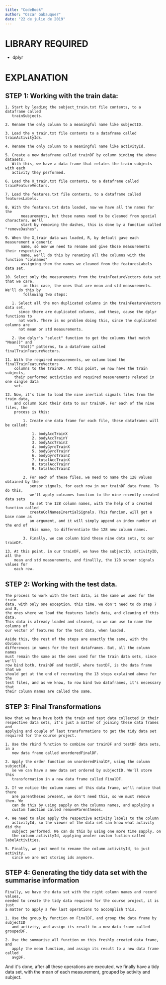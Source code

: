 ```yaml
---
title: "CodeBook"
author: "Oscar Gabauquer"
date: "22 de julio de 2019"
---
```


# LIBRARY REQUIRED

* dplyr


# EXPLANATION


## STEP 1: Working with the train data:
	
	1. Start by loading the subject_train.txt file contents, to a dataframe called
	   trainSubjects.

	2. Rename the only column to a meaningful name like subjectID.

	3. Load the y_train.txt file contents to a dataframe called trainActivityIds.

	4. Rename the only column to a meaningful name like activityId.

	5. Create a new dataframe called trainDF by column binding the above datasets. 
	   With this, we have a data frame that relates the train subjects with each 
	   activity they performed.

	6. Load the X_train.txt file contents, to a dataframe called trainFeatureVectors.

	7. Load the features.txt file contents, to a dataframe called featuresLabels.

	8. With the features.txt data loaded, now we have all the names for the 
           measurements, but these names need to be cleaned from special characters. We'll
           start by removing the dashes, this is done by a function called "removeDashes".

   	9. When the X_train data was loaded, R, by default gave each measurement a generic
           name, so now we need to rename and give those measurements their respective 
           name, we'll do this by renaming all the columns with the function "colnames"
           assigning them the names we cleaned from the featuresLabels data set.

  	10. Select only the measurements from the trainFeatureVectors data set that we care, 
            in this case, the ones that are mean and std measurements. We'll do this by 
            following two steps:

   	   1. Select all the non duplicated columns in the trainFeatureVectors data set, 
   	      since there are duplicated columns, and these, cause the dplyr functions to 
   	      not work. There is no problem doing this, since the duplicated columns are 
   	      not mean or std measurements.

   	   2. Use dplyr's "select" function to get the columns that match "Mean()" and
   	      "Std()" patterns, to a dataframe called finalTrainFeatureVectors.

   	11. With the required measurements, we column bind the finalTrainFeatureVectors 
   	    columns to the trainDF. At this point, we now have the train subjects,
   	    their performed activities and required measurements related in one single data
   	    set.

   	12. Now, it's time to load the nine inertial signals files from the train data, 
   	    and column bind their data to our trainDF. For each of the nine files, the
   	    process is this:

   	    	1. Create one data frame for each file, these dataframes will be called:

   	    		1. bodyAccTrainX
   	    		2. bodyAccTrainY
   	    		3. bodyAccTrainZ
   	    		4. bodyGyroTrainX
   	    		5. bodyGyroTrainY
   	    		6. bodyGyroTrainZ
   	    		7. totalAccTrainX
   	    		8. totalAccTrainY
   	    		9. totalAccTrainZ

   	    	2. For each of these files, we need to name the 128 values obtained by the
   	    	   sensor signals, for each row in our trainDF data frame. To do this, 
   	    	   we'll apply colnames function to the nine recently created data sets
   	    	   to set the 128 column names, with the help of a created function called
   	    	   createColNamesInertialSignals. This funcion, will get a base name as
   	    	   an argument, and it will simply append an index number at the end of
   	    	   this name, to differentiate the 128 new column names. 

   	    	3. Finally, we can column bind these nine data sets, to our trainDF.

   	13. At this point, in our trainDF, we have the subjectID, activityID, all the
   	    mean and std measurements, and finallly, the 128 sensor signals values for
   	    each row.


## STEP 2: Working with the test data.

	The process to work with the test data, is the same we used for the train
	data, with only one exception, this time, we don't need to do step 7 and 8,
	the ones where we load the features labels data, and cleaning of this data.
	This data is already loaded and cleaned, so we can use to name the columns of 
	our vector of features for the test data, when loaded.

	Aside this, the rest of the steps are exactly the same, with the obvious 
	differences in names for the test dataframes. But, all the column names 
	must remain the same as the ones used for the train data sets, since we'll 
	row bind both, trainDF and testDF, where testDF, is the data frame that we 
	should get at the end of recreating the 13 steps explained above for the
	test files, and as we know, to row bind two dataframes, it's necessary that
	their column names are called the same.


## STEP 3: Final Transformations

	Now that we have have both the train and test data collected in their 
	respective data sets, it's just a matter of joining these data frames and
	applying and couple of last transformations to get the tidy data set 
	required for the course project.

	1. Use the rbind function to combine our trainDF and testDF data sets, in a
	   new data frame called unorderedFinalDF.

	2. Apply the order function on unorderedFinalDF, using the column subjectId,
	   se we can have a new data set ordered by subjectID. We'll store this
	   transformation in a new data frame called FinalDF.

	3. If we notice the column names of this data frame, we'll notice that there
	   are parentheses present, we don't need this, so we must remove them. We
	   can do this by using sapply on the columns names, and applying a 
	   custom function called removeParentheses.

	4. We need to also apply the respective activity labels to the column 
	   activityId, so the viewer of the data set can know what activity did the 
	   subject performed. We can do this by using one more time sapply, on
	   the column activityId, applying anoter custom fuction called labelActivities.

	5. Finally, we just need to rename the column activityId, to just activity, 
	   since we are not storing ids anymore.


## STEP 4: Generating the tidy data set with the summarise information

	Finally, we have the data set with the right column names and record values, 
	needed to create the tidy data required for the course project, it is just
	a matter to apply a few last operations to accomplish this.

	1. Use the group_by function on FinalDF, and group the data frame by subjectID
	   and activity, and assign its result to a new data frame called groupedDF.

	2. Use the summarise_all function on this freshly created data frame, and
	   apply the mean function, and assign its result to a new data frame called
	   avgDF.

  And it's done, after all these operations are executed, we finally have a tidy data
  set, with the mean of each measurement, grouped by activity and subject.

